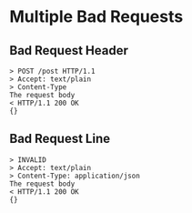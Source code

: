 # Multiple Bad Requests

## Bad Request Header

```
> POST /post HTTP/1.1
> Accept: text/plain
> Content-Type
The request body
< HTTP/1.1 200 OK
{}
```

## Bad Request Line

```
> INVALID
> Accept: text/plain
> Content-Type: application/json
The request body
< HTTP/1.1 200 OK
{}
```